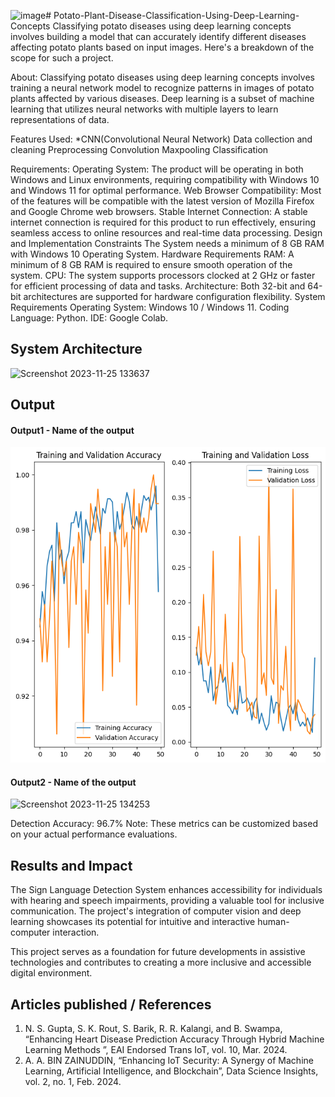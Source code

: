 ![image](https://github.com/vv893497/Potato-Plant-Disease-Classification-Using-Deep-Learning-Concepts/assets/108861302/439ebc05-46e6-4d17-970c-dc21da4dd0b9)# Potato-Plant-Disease-Classification-Using-Deep-Learning-Concepts
Classifying potato diseases using deep learning concepts involves building a model that can accurately identify different diseases affecting potato plants based on input images. Here's a breakdown of the scope for such a project.

About:
Classifying potato diseases using deep learning concepts involves training a neural network model to recognize patterns in images of potato plants affected by various diseases. Deep learning is a subset of machine learning that utilizes neural networks with multiple layers to learn representations of data.

Features Used:
*CNN(Convolutional Neural Network)
Data collection and cleaning
Preprocessing
Convolution
Maxpooling
Classification

Requirements:
Operating System: The product will be operating in both Windows and Linux environments, requiring compatibility with Windows 10 and Windows 11 for optimal performance.
Web Browser Compatibility: Most of the features will be compatible with the latest version of Mozilla Firefox and Google Chrome web browsers.
Stable Internet Connection: A stable internet connection is required for this product to run effectively, ensuring seamless access to online resources and real-time data processing.
Design and Implementation Constraints
The System needs a minimum of 8 GB RAM with Windows 10 Operating System.
Hardware Requirements
RAM: A minimum of 8 GB RAM is required to ensure smooth operation of the system.
CPU: The system supports processors clocked at 2 GHz or faster for efficient processing of data and tasks.
Architecture: Both 32-bit and 64-bit architectures are supported for hardware configuration flexibility.
System Requirements
Operating System: Windows 10 / Windows 11.
Coding Language: Python.
IDE: Google Colab.
## System Architecture
<!--Embed the system architecture diagram as shown below-->

![Screenshot 2023-11-25 133637](https://github.com/<<yourusername>>/Hand-Gesture-Recognition-System/assets/75235455/a60c11f3-0a11-47fb-ac89-755d5f45c995)


## Output

<!--Embed the Output picture at respective places as shown below as shown below-->
#### Output1 - Name of the output

![Screenshot 2023-11-25 134037](https://github.com/vv893497/Potato-Plant-Disease-Classification-Using-Deep-Learning-Concepts/blob/main/12345.png)

#### Output2 - Name of the output
![Screenshot 2023-11-25 134253]()

Detection Accuracy: 96.7%
Note: These metrics can be customized based on your actual performance evaluations.


## Results and Impact
<!--Give the results and impact as shown below-->
The Sign Language Detection System enhances accessibility for individuals with hearing and speech impairments, providing a valuable tool for inclusive communication. The project's integration of computer vision and deep learning showcases its potential for intuitive and interactive human-computer interaction.

This project serves as a foundation for future developments in assistive technologies and contributes to creating a more inclusive and accessible digital environment.

## Articles published / References
1. N. S. Gupta, S. K. Rout, S. Barik, R. R. Kalangi, and B. Swampa, “Enhancing Heart Disease Prediction Accuracy Through Hybrid Machine Learning Methods ”, EAI Endorsed Trans IoT, vol. 10, Mar. 2024.
2. A. A. BIN ZAINUDDIN, “Enhancing IoT Security: A Synergy of Machine Learning, Artificial Intelligence, and Blockchain”, Data Science Insights, vol. 2, no. 1, Feb. 2024.



